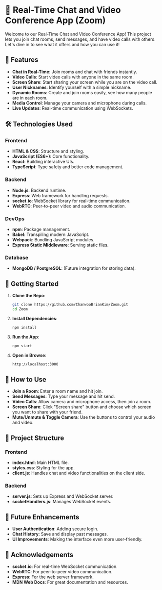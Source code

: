# 🚀 Real-Time Chat and Video Conference App (Zoom)

Welcome to our Real-Time Chat and Video Conference App! This project lets you join chat rooms, send messages, and have video calls with others. Let's dive in to see what it offers and how you can use it!

## 🌟 Features

- **Chat in Real-Time**: Join rooms and chat with friends instantly.
- **Video Calls**: Start video calls with anyone in the same room.
- **Screen Share**: Start sharing your screen while you are on the video call.
- **User Nicknames**: Identify yourself with a simple nickname.
- **Dynamic Rooms**: Create and join rooms easily, see how many people are in each room.
- **Media Control**: Manage your camera and microphone during calls.
- **Live Updates**: Real-time communication using WebSockets.

## 🛠️ Technologies Used

### Frontend

- **HTML & CSS**: Structure and styling.
- **JavaScript (ES6+)**: Core functionality.
- **React**: Building interactive UIs.
- **TypeScript**: Type safety and better code management.

### Backend

- **Node.js**: Backend runtime.
- **Express**: Web framework for handling requests.
- **socket.io**: WebSocket library for real-time communication.
- **WebRTC**: Peer-to-peer video and audio communication.

### DevOps

- **npm**: Package management.
- **Babel**: Transpiling modern JavaScript.
- **Webpack**: Bundling JavaScript modules.
- **Express Static Middleware**: Serving static files.

### Database

- **MongoDB / PostgreSQL**: (Future integration for storing data).

## 🚀 Getting Started

1. **Clone the Repo**:
   ```bash
   git clone https://github.com/ChanwooBrianKim/Zoom.git
   cd Zoom
2. **Install Dependencies**:
   ```bash
   npm install
3. **Run the App**:
   ```bash
   npm start
4. **Open in Browse**:
   ```bash
   http://localhost:3000
   
## 🤔 How to Use

- **Join a Room**: Enter a room name and hit join.
- **Send Messages**: Type your message and hit send.
- **Video Calls**: Allow camera and microphone access, then join a room.
- **Screen Share**: Click "Screen share" button and choose which screen you want to share with your friend.
- **Mute/Unmute & Toggle Camera**: Use the buttons to control your audio and video.

## 📂 Project Structure

### Frontend
- **index.html**: Main HTML file.
- **styles.css**: Styling for the app.
- **client.js**: Handles chat and video functionalities on the client side.

### Backend
- **server.js**: Sets up Express and WebSocket server.
- **socketHandlers.js**: Manages WebSocket events.

## 🚀 Future Enhancements

- **User Authentication**: Adding secure login.
- **Chat History**: Save and display past messages.
- **UI Improvements**: Making the interface even more user-friendly.

## 🙏 Acknowledgements
- **socket.io**: For real-time WebSocket communication.
- **WebRTC**: For peer-to-peer video communication.
- **Express**: For the web server framework.
- **MDN Web Docs**: For great documentation and resources.
